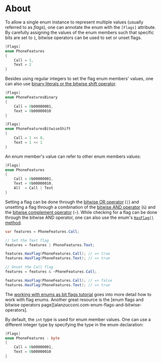# About

To allow a single enum instance to represent multiple values (usually referred to as _flags_), one can annotate the enum with the `[Flags]` attribute. By carefully assigning the values of the enum members such that specific bits are set to `1`, bitwise operators can be used to set or unset flags.

```csharp
[Flags]
enum PhoneFeatures
{
    Call = 1,
    Text = 2
}
```

Besides using regular integers to set the flag enum members' values, one can also use [binary literals or the bitwise shift operator][binary-literals].

```csharp
[Flags]
enum PhoneFeaturesBinary
{
    Call = 0b00000001,
    Text = 0b00000010
}

[Flags]
enum PhoneFeaturesBitwiseShift
{
    Call = 1 << 0,
    Text = 1 << 1
}
```

An enum member's value can refer to other enum members values:

```csharp
[Flags]
enum PhoneFeatures
{
    Call = 0b00000001,
    Text = 0b00000010,
    All  = Call | Text
}
```

Setting a flag can be done through the [bitwise OR operator][or-operator] (`|`) and unsetting a flag through a combination of the [bitwise AND operator][and-operator] (`&`) and the [bitwise complement operator][bitwise-complement-operator] (`~`). While checking for a flag can be done through the bitwise AND operator, one can also use the enum's [`HasFlag()` method][has-flag].

```csharp
var features = PhoneFeatures.Call;

// Set the Text flag
features = features | PhoneFeatures.Text;

features.HasFlag(PhoneFeatures.Call); // => true
features.HasFlag(PhoneFeatures.Text); // => true

// Unset the Call flag
features = features & ~PhoneFeatures.Call;

features.HasFlag(PhoneFeatures.Call); // => false
features.HasFlag(PhoneFeatures.Text); // => true
```

The [working with enums as bit flags tutorial][docs.microsoft.com-enumeration-types-as-bit-flags] goes into more detail how to work with flag enums. Another great resource is the [enum flags and bitwise operators page][alanzucconi.com-enum-flags-and-bitwise-operators].

By default, the `int` type is used for enum member values. One can use a different integer type by specifying the type in the enum declaration:

```csharp
[Flags]
enum PhoneFeatures : byte
{
    Call = 0b00000001,
    Text = 0b00000010
}
```

[docs.microsoft.com-enumeration-types-as-bit-flags]: https://docs.microsoft.com/en-us/dotnet/csharp/programming-guide/enumeration-types#enumeration-types-as-bit-flags
[or-operator]: https://docs.microsoft.com/en-us/dotnet/csharp/language-reference/operators/bitwise-and-shift-operators#logical-or-operator-
[and-operator]: https://docs.microsoft.com/en-us/dotnet/csharp/language-reference/operators/bitwise-and-shift-operators#logical-and-operator-
[bitwise-complement-operator]: https://docs.microsoft.com/en-us/dotnet/csharp/language-reference/operators/bitwise-and-shift-operators#bitwise-complement-operator-
[binary-literals]: https://riptutorial.com/csharp/example/6327/binary-literals
[has-flag]: https://docs.microsoft.com/en-us/dotnet/api/system.enum.hasflag?view=net-6.0
